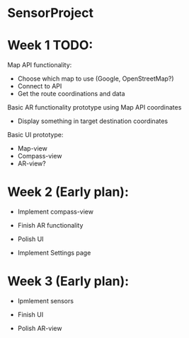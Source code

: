 # SensorProject

# Week 1 TODO:

Map API functionality:
  - Choose which map to use (Google, OpenStreetMap?)
  - Connect to API
  - Get the route coordinations and data
  
 
 Basic AR functionality prototype using Map API coordinates
  - Display something in target destination coordinates
  
  
  
 Basic UI prototype:
  - Map-view
  - Compass-view
  - AR-view?
  
  
# Week 2 (Early plan):
  - Implement compass-view
  
  - Finish AR functionality
  
  - Polish UI
  
  - Implement Settings page
  
# Week 3 (Early plan):
  - Ipmlement sensors
  
  - Finish UI
  
  - Polish AR-view
  
  
 
 
